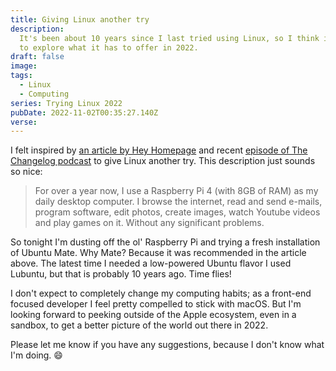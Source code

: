 ```yaml
---
title: Giving Linux another try
description:
  It's been about 10 years since I last tried using Linux, so I think it's time
  to explore what it has to offer in 2022.
draft: false
image:
tags:
  - Linux
  - Computing
series: Trying Linux 2022
pubDate: 2022-11-02T00:35:27.140Z
verse:
---
```


I felt inspired by
[an article by Hey Homepage](https://www.heyhomepage.com/?module=blog&link=1&post=4)
and recent [episode of The Changelog podcast](https://pca.st/3ypvfdke) to give
Linux another try. This description just sounds so nice:

> For over a year now, I use a Raspberry Pi 4 (with 8GB of RAM) as my daily
> desktop computer. I browse the internet, read and send e-mails, program
> software, edit photos, create images, watch Youtube videos and play games on
> it. Without any significant problems.

So tonight I'm dusting off the ol' Raspberry Pi and trying a fresh installation
of Ubuntu Mate. Why Mate? Because it was recommended in the article above. The
latest time I needed a low-powered Ubuntu flavor I used Lubuntu, but that is
probably 10 years ago. Time flies!

I don't expect to completely change my computing habits; as a front-end focused
developer I feel pretty compelled to stick with macOS. But I'm looking forward
to peeking outside of the Apple ecosystem, even in a sandbox, to get a better
picture of the world out there in 2022.

Please let me know if you have any suggestions, because I don't know what I'm
doing. 😄
